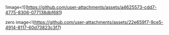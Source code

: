!image<![(https://github.com/user-attachments/assets/a4625573-cdd7-4775-8306-077138dbf681)

zero
image<!(https://github.com/user-attachments/assets/22e659f7-9ce5-4914-8117-60d73823c3f7)

